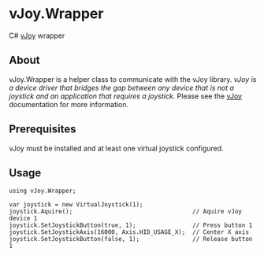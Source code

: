 # vJoy.Wrapper

C# [vJoy](http://vjoystick.sourceforge.net/site/) wrapper

## About

vJoy.Wrapper is a helper class to communicate with the vJoy library.  *vJoy is a device driver that bridges the gap between any device that is not a joystick and an application that requires a joystick.*  Please see the [vJoy](http://vjoystick.sourceforge.net/site/) documentation for more information.

## Prerequisites

vJoy must be installed and at least one virtual joystick configured.

## Usage

```
using vJoy.Wrapper;

var joystick = new VirtualJoystick(1);
joystick.Aquire();                                  // Aquire vJoy device 1
joystick.SetJoystickButton(true, 1);                // Press button 1
joystick.SetJoystickAxis(16000, Axis.HID_USAGE_X);  // Center X axis
joystick.SetJoystickButton(false, 1);               // Release button 1

```